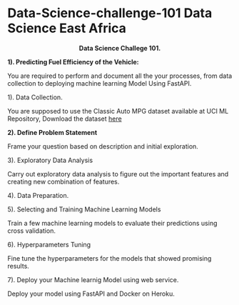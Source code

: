 # Data-Science-challenge-101 Data Science East Africa 


<b> <center> Data Science Challege 101. </center> </b>


<b> 1). Predicting Fuel Efficiency of the Vehicle: </b>

You are required to perform and document all the your processes, from data collection to deploying machine learning Model Using FastAPI.

1). Data Collection.

You are supposed to use the Classic Auto MPG dataset available at UCI ML Repository, Download the dataset [here](https://archive.ics.uci.edu/ml/datasets/auto+mpg)


<b> 2). Define Problem Statement </b>

Frame your question based on description and initial exploration.

3). Exploratory Data Analysis

Carry out exploratory data analysis to figure out the important features and creating new combination of features.

4). Data Preparation.

5). Selecting and Training Machine Learning Models

Train a few machine learning models to evaluate their predictions using cross validation.

6). Hyperparameters Tuning

Fine tune the hyperparameters for the models that showed promising results.

7). Deploy your Machine learnig Model using web service.

Deploy your model using FastAPI and Docker on Heroku.
